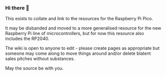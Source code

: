 ### Hi there 👋

This exists to collate and link to the resources for the Raspberry Pi Pico.

It may be disbanded and moved to a more generalised resource for the new Raspberry Pi line of microcontrollers, but for now this resource also includes the RP2040.

The wiki is open to anyone to edit - please create pages as appropriate but someone may come along to move things around and/or delete blatent sales pitches without substances.

May the source be with you.
